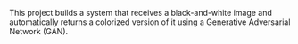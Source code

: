 This project builds a system that receives a black-and-white image and automatically returns a colorized version of it using a Generative Adversarial Network (GAN).

